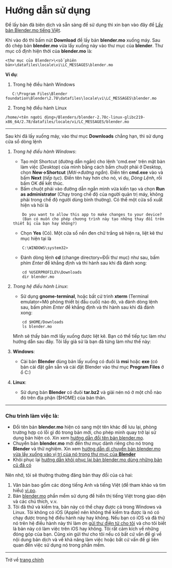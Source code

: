 # Hướng dẫn sử dụng
Để lấy bản đã biên dịch và sẵn sàng để sử dụng thì xin bạn vào đây để [Lấy bản Blender.mo tiếng Việt](https://github.com/hoangduytran/blender-internationalisation/blob/master/trunk/locale/vi/LC_MESSAGES/blender.mo).

Khi vào đó thì bấm nút **Download** để lấy bản **blender.mo** xuống máy. Sau đó chép bản **blender.mo** vừa lấy xuống này vào thư mục của **blender**. Thư mục cố định hiện thời của **blender.mo** là:

```shell
<thư mục của Blender>\<số phiên bản>\datafiles\locale\vi\LC_MESSAGES\blender.mo
```
**Ví dụ**:
 1. Trong hệ điều hành Windows
 ```batch
    C:\Program Files\Blender foundation\Blender\2.78\datafiles\locale\vi\LC_MESSAGES\blender.mo
 ```
2. Trong hệ điều hành Linux
```shell
/home/<tên người dùng>/Blenders/blender-2.78c-linux-glibc219-x86_64/2.78/datafiles/locale/vi/LC_MESSAGES/blender.mo
```
---
Sau khi đã lấy xuống máy, vào thư mục **Downloads** chẳng hạn, thì sử dụng cửa sổ dòng lệnh

1. *Trong hệ điều hành Windows*:

    - Tạo một Shortcut (đường dẫn ngắn) cho lệnh 'cmd.exe' trên mặt bàn làm việc (*Desktop*) của mình bằng cách bấm chuột phải ở Desktop, chọn **New->Shortcut** (*Mới->đường ngắn*). Điền tên **cmd.exe** vào và bấm **Next** (*tiếp tục*). Điền tên hay hơn cho nó, ví dụ, *Dòng Lệnh*, rồi bấm OK để kết thúc.
    - Bấm chuột phải vào đường dẫn ngắn mình vừa kiến tạo và chọn **Run as administrator** (Chạy trong chế độ của người quản trị máy, không phải trong chế độ người dùng bình thường). Có thể một cửa sổ xuất hiện và hỏi là
    ```
        Do you want to allow this app to make changes to your device?
        (Bạn có muốn cho phép chương trình này tạo những thay đổi trên thiết bị của bạn hay không?)
    ```   
    - Chọn **Yes** (Có). Một cửa sổ nền đen chữ trắng sẽ hiện ra, liệt kê thư mục hiện tại là

    ```batch
        C:\WINDOWS\system32>
    ```
    - Đánh dòng lệnh **cd** (change directory=Đổi thư mục) như sau, bấm phím *Enter* để khẳng định và thi hành sau khi đã đánh xong:
    ```batch
        cd %USERPROFILE%\Downloads
        dir blender.mo
    ```
2. *Trong hệ điều hành Linux*:
    - Sử dụng **gnome-terminal**, hoặc bất cứ trình **xterm** (Terminal emulator=Mô phỏng thiết bị đầu cuối) nào đó, và đánh dòng lệnh sau, bấm phím *Enter* để khẳng định và thi hành sau khi đã đánh xong:
    ```shell
        cd $HOME/Downloads
        ls blender.mo
    ```
    Mình sẽ thấy bản mới lấy xuống được liệt kê. Bạn có thể tiếp tục làm như hướng dẫn sau đây. Tôi lấy giả sử là bạn đã từng làm như thế này:

1. **Windows**:
    - Cài bản **Blender** dùng bản lấy xuống có đuôi là **msi** hoặc **exe** (có bản cài đặt gắn sẵn và cài đặt Blender vào thư mục **Program Files** ở ổ C:)
2. **Linux**:
    - Sử dụng bản **Blender** có đuôi **tar.bz2** và giải nén nó ở một chỗ nào đó trên địa phận ($HOME) của bản thân.
---
### Chu trình làm việc là:
- Đổi tên bản **blender.mo** hiện có sang một tên khác để lưu lại, phòng trường hợp có lỗi gì đó trong bản mới, cho phép mình quay trở lại sử dụng bản hiện có. Xin xem [hướng dẫn đổi tên bản blender.mo](vi_rename_blender_mo.md).
- Chuyển bản **blender.mo** mới đến thư mục dành riêng cho nó trong **Blender** và thử nghiệm. Xin xem [hướng dẫn di chuyển bản blender.mo vừa lấy xuống vào vị trí của nó trong thư mục của **Blender**](vi_move_new_blender_mo_into_place.md)
- Khôi phục lại [hướng dẫn khôi phục lại bản blender.mo dùng những bản cũ đã có](vi_restore_from_backup_blender_mo.md)

Nên nhớ, tôi sẽ thường thường đăng bản thay đổi của cả hai:

1. Văn bản bao gồm các dòng tiếng Anh và tiếng Việt (để tham khảo và tìm hiểu) [vi.po](https://github.com/hoangduytran/blender-internationalisation/blob/master/trunk/po/vi.po).
2. Bản [blender.mo](https://github.com/hoangduytran/blender-internationalisation/blob/master/trunk/locale/vi/LC_MESSAGES/blender.mo) phần mềm sử dụng để hiển thị tiếng Việt trong giao diện và các chú thích, v.v.
3. Tôi đã thử và kiểm tra, bản này có thể chạy được cả trong Windows và Linux. Tôi không có iOS (Apple) nên không thể kiểm tra được là nó có chạy được trong hệ điều hành này hay không. Nếu bạn có iOS và đã thử nó trên hệ điều hành này thì làm ơn [gửi thư điện tử cho tôi](mailto:hoangduytran1960@gmail.com) và cho tôi biết là bản này có làm việc trên iOS hay không. Tôi rất cảm kích về những đóng góp của bạn. Cũng xin gửi thư cho tôi nếu có bất cứ vấn đề gì về nội dung bản dịch và về khả năng làm việc hoặc bất cứ vấn đề gì liên quan đến việc sử dụng nó trong phần mềm.
---
Trở về [trang chính](https://github.com/hoangduytran/blender-internationalisation)
